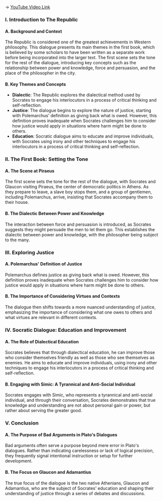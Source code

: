 -> [YouTube Video Link](https://www.youtube.com/watch?v=8rf3uqDj00A&list=PL30RAv-0lkxGh5iMfRmZV8wEVeN50K06X&index=3&pp=iAQB)

### I. Introduction to The Republic
#### A. Background and Context

The Republic is considered one of the greatest achievements in Western philosophy. This dialogue presents its main themes in the first book, which is believed by some scholars to have been written as a separate work before being incorporated into the larger text. The first scene sets the tone for the rest of the dialogue, introducing key concepts such as the relationship between power and knowledge, force and persuasion, and the place of the philosopher in the city.

#### B. Key Themes and Concepts

*   **Dialectic**: The Republic explores the dialectical method used by Socrates to engage his interlocutors in a process of critical thinking and self-reflection.
*   **Justice**: The dialogue begins to explore the nature of justice, starting with Polemarchus' definition as giving back what is owed. However, this definition proves inadequate when Socrates challenges him to consider how justice would apply in situations where harm might be done to others.
*   **Education**: Socratic dialogue aims to educate and improve individuals, with Socrates using irony and other techniques to engage his interlocutors in a process of critical thinking and self-reflection.

### II. The First Book: Setting the Tone
#### A. The Scene at Piraeus

The first scene sets the tone for the rest of the dialogue, with Socrates and Glaucon visiting Piraeus, the center of democratic politics in Athens. As they prepare to leave, a slave boy stops them, and a group of gentlemen, including Polemarchus, arrive, insisting that Socrates accompany them to their house.

#### B. The Dialectic Between Power and Knowledge

The interaction between force and persuasion is introduced, as Socrates suggests they might persuade the men to let them go. This establishes the dialectic between power and knowledge, with the philosopher being subject to the many.

### III. Exploring Justice
#### A. Polemarchus' Definition of Justice

Polemarchus defines justice as giving back what is owed. However, this definition proves inadequate when Socrates challenges him to consider how justice would apply in situations where harm might be done to others.

#### B. The Importance of Considering Virtues and Contexts

The dialogue then shifts towards a more nuanced understanding of justice, emphasizing the importance of considering what one owes to others and what virtues are relevant in different contexts.

### IV. Socratic Dialogue: Education and Improvement
#### A. The Role of Dialectical Education

Socrates believes that through dialectical education, he can improve those who consider themselves friendly as well as those who see themselves as enemies. He aims to educate and improve individuals, using irony and other techniques to engage his interlocutors in a process of critical thinking and self-reflection.

#### B. Engaging with Simic: A Tyrannical and Anti-Social Individual

Socrates engages with Simic, who represents a tyrannical and anti-social individual, and through their conversation, Socrates demonstrates that true knowledge and understanding are not about personal gain or power, but rather about serving the greater good.

### V. Conclusion
#### A. The Purpose of Bad Arguments in Plato's Dialogues

Bad arguments often serve a purpose beyond mere error in Plato's dialogues. Rather than indicating carelessness or lack of logical precision, they frequently signal intentional instruction or setup for further development.

#### B. The Focus on Glaucon and Adamantius

The true focus of the dialogue is the two native Athenians, Glaucon and Adamantius, who are the subject of Socrates' education and shaping their understanding of justice through a series of debates and discussions.